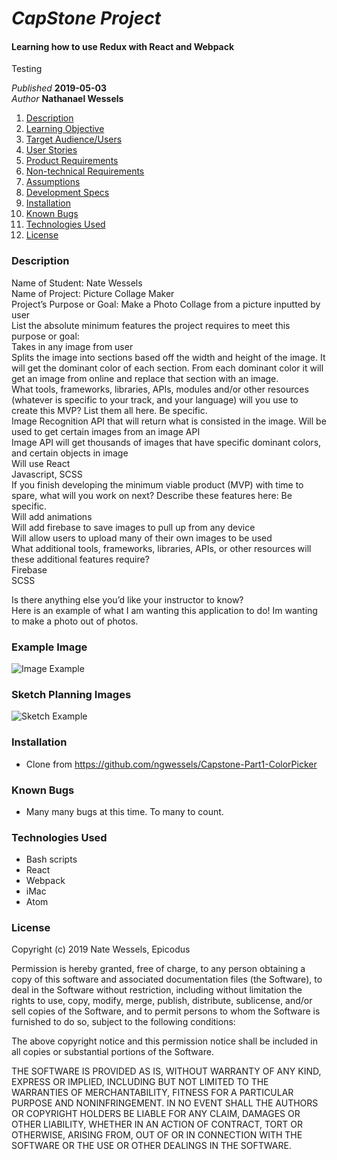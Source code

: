 
# _CapStone Project_

#### Learning how to use Redux with React and Webpack

Testing

_Published_ **2019-05-03**<br>
_Author_ **Nathanael Wessels**

1. [Description](#description)
1. [Learning Objective](#learning-objective)
1. [Target Audience/Users](#target-audience/users)
1. [User Stories](#user-stories)
1. [Product Requirements](#product-requirements)
1. [Non-technical Requirements](#non-technical-requirements)
1. [Assumptions](#assumptions)
1. [Development Specs](#development-specs)
1. [Installation](#installation)
1. [Known Bugs](#known-bugs)
1. [Technologies Used](#technologies-used)
1. [License](#license)

### Description

Name of Student: Nate Wessels<br>
Name of Project: Picture Collage Maker<br>
Project’s Purpose or Goal: Make a Photo Collage from a picture inputted by user<br>
List the absolute minimum features the project requires to meet this purpose or goal:<br>
Takes in any image from user<br>
Splits the image into sections based off the width and height of the image. It will get the dominant color of each section.
From each dominant color it will get an image from online and replace that section with an image.<br>
What tools, frameworks, libraries, APIs, modules and/or other resources (whatever is specific to your track, and your language) will you use to create this MVP? List them all here. Be specific.<br>
Image Recognition API that will return what is consisted in the image. Will be used to get certain images from an image API<br>
Image API will get thousands of images that have specific dominant colors, and certain objects in image<br>
Will use React<br>
Javascript, SCSS<br>
If you finish developing the minimum viable product (MVP) with time to spare, what will you work on next? Describe these features here: Be specific.<br>
Will add animations<br>
Will add firebase to save images to pull up from any device<br>
Will allow users to upload many of their own images to be used<br>
What additional tools, frameworks, libraries, APIs, or other resources will these additional features require?<br>
Firebase<br>
SCSS<br>

Is there anything else you’d like your instructor to know? <br>
Here is an example of what I am wanting this application to do! Im wanting to make a photo out of photos.

### Example Image
![Image Example](src/assets/images/example.jpg)

### Sketch Planning Images
![Sketch Example](src/assets/images/sketch-example.png)


### Installation
* Clone from https://github.com/ngwessels/Capstone-Part1-ColorPicker

### Known Bugs
* Many many bugs at this time. To many to count.

### Technologies Used
* Bash scripts
* React
* Webpack
* iMac
* Atom

### License
Copyright (c) 2019 Nate Wessels, Epicodus

Permission is hereby granted, free of charge, to any person obtaining a copy of this software and associated documentation files (the Software), to deal in the Software without restriction, including without limitation the rights to use, copy, modify, merge, publish, distribute, sublicense, and/or sell copies of the Software, and to permit persons to whom the Software is furnished to do so, subject to the following conditions:

The above copyright notice and this permission notice shall be included in all copies or substantial portions of the Software.

THE SOFTWARE IS PROVIDED AS IS, WITHOUT WARRANTY OF ANY KIND, EXPRESS OR IMPLIED, INCLUDING BUT NOT LIMITED TO THE WARRANTIES OF MERCHANTABILITY, FITNESS FOR A PARTICULAR PURPOSE AND NONINFRINGEMENT. IN NO EVENT SHALL THE AUTHORS OR COPYRIGHT HOLDERS BE LIABLE FOR ANY CLAIM, DAMAGES OR OTHER LIABILITY, WHETHER IN AN ACTION OF CONTRACT, TORT OR OTHERWISE, ARISING FROM, OUT OF OR IN CONNECTION WITH THE SOFTWARE OR THE USE OR OTHER DEALINGS IN THE SOFTWARE.
